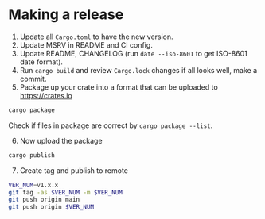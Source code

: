# Making a release

1. Update all `Cargo.toml` to have the new version.
2. Update MSRV in README and CI config.
3. Update README, CHANGELOG (run `date --iso-8601` to get ISO-8601 date format).
4. Run `cargo build` and review `Cargo.lock` changes if all looks well, make a commit.
5. Package up your crate into a format that can be uploaded to https://crates.io
  ```bash
  cargo package
  ```
  Check if files in package are correct by `cargo package --list`.

6. Now upload the package
  ```bash
  cargo publish
  ```
7. Create tag and publish to remote

  ```bash
  VER_NUM=v1.x.x
  git tag -as $VER_NUM -m $VER_NUM
  git push origin main
  git push origin $VER_NUM
  ```
